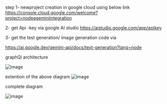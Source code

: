 step
1- newproject creation in google cloud using below link
https://console.cloud.google.com/welcome?project=nodeageminiintegration

2- get Api -key via google AI studio 
https://aistudio.google.com/app/apikey

3- get the test generation/ image generation code via 

https://ai.google.dev/gemini-api/docs/text-generation?lang=node


graphQl architecture

![image](https://github.com/user-attachments/assets/5da678d7-4e7e-4a32-8362-53218606f316)

extention of the above diagram
 ![image](https://github.com/user-attachments/assets/8f9d6845-d9fa-4828-afe8-7a74ec62d680)

complete diagram

![image](https://github.com/user-attachments/assets/f05cde8c-6f3e-4b1c-b312-43f9121144b5)
